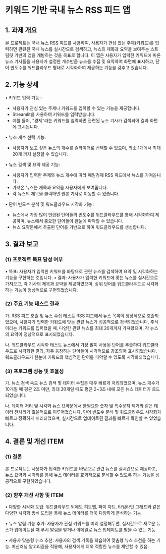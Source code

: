 # 키워드 기반 국내 뉴스 RSS 피드 앱

## 1. 과제 개요
본 프로젝트는 국내 뉴스 RSS 피드를 사용하여, 사용자가 관심 있는 주제(키워드)를 입력하면 관련된 국내 뉴스를 실시간으로 검색하고, 뉴스의 제목과 요약을 보여주는 스트림릿 기반의 앱을 개발하는 것을 목표로 합니다. 이 앱은 사용자가 입력한 키워드에 따른 뉴스 기사들을 사용자가 설정한 개수만큼 뉴스를 수집 및 요약하여 화면에 표시하고, 단어 빈도수를 워드클라우드 형태로 시각화하여 제공하는 기능을 갖추고 있습니다.

## 2. 기능 상세
•  키워드 입력 기능 :
- 사용자가 관심 있는 주제나 키워드를 입력할 수 있는 기능을 제공합니다.
- Streamlit을 사용하여 키워드를 입력받습니다.
- 예를 들어, "경제"라는 키워드를 입력하면 관련된 뉴스 기사가 검색되어 결과 화면에 표시됩니다.
  
•  뉴스 개수 선택 기능:
- 사용자가 보고 싶은 뉴스의 개수를 슬라이더로 선택할 수 있으며, 최소 1개에서 최대20개 까지 설정할 수 있습니다.
  
•  뉴스 검색 및 요약 제공 기능:
- 사용자가 입력한 주제와 뉴스 개수에 따라 매일경제 RSS 피드에서 뉴스를 가져옵니다.
- 가져온 뉴스는 제목과 요약을 사용자에게 보여줍니다.
- 각 뉴스의 제목을 클릭하면 원본 기사로 이동할 수 있습니다.
  
•  단어 빈도수 분석 및 워드클라우드 시각화 기능 :
- 뉴스에서 가장 많이 언급된 단어들의 빈도수를 워드클라우드를 통해 시각화하여 제공하며, 뉴스에서 중요한 단어들이 한눈에 파악할 수 있습니다.
- 뉴스 요약문에서 추출된 단어를 기반으로 하여 워드클라우드를 생성합니다.
  
## 3. 결과 보고
### (1) 프로젝트 목표 달성 여부
•  목표: 사용자가 입력한 키워드를 바탕으로 관련 뉴스를 검색하여 요약 및 시각화하는 기능을 구현하는 것입니다.
•  결과: 사용자가 입력한 키워드에 맞는 뉴스를 실시간으로 가져오고, 각 기사의 제목과 요약을 제공하였으며, 상위 단어를 워드클라우드로 시각화하는 기능이 정상적으로 구현되었습니다.

### (2) 주요 기능 테스트 결과
가. RSS 피드 호출 및 뉴스 수집 테스트
RSS 피드에서 뉴스 목록이 정상적으로 호출되었으며, 사용자가 입력한 키워드에 맞는 관련 뉴스가 성공적으로 검색되었습니다. 주식이라는 키워드를 입력했을 때, 다양한 관련 뉴스를 최대 20개까지 가져왔으며, 각 뉴스의 요약이 정상적으로 표시되었습니다.

나. 워드클라우드 시각화 테스트
뉴스에서 가장 많이 사용된 단어를 추출하여 워드클라우드로 시각화한 결과, 자주 등장하는 단어들이 시각적으로 강조되어 표시되었습니다. 워드클라우드가 한눈에 키워드의 핵심적인 단어를 파악할 수 있도록 시각화되었습니다.

### (3) 프로그램 성능 및 효율성
가. 뉴스 검색 속도
뉴스 검색 및 데이터 수집은 매우 빠르게 처리되었으며, 뉴스 개수가 10개일 때 평균 2초 미만, 최대 20개일 때도 평균 2~3초 내에 모든 뉴스 데이터가 로드되었습니다.

나. 데이터 처리 및 시각화
뉴스 요약문에서 불필요한 숫자 및 특수문자 제거와 같은 데이터 전처리가 효율적으로 이루어졌습니다. 단어 빈도수 분석 및 워드클라우드 시각화가 빠르고 정확하게 처리되었으며, 실시간으로 업데이트된 결과를 빠르게 확인할 수 있었습니다. 

## 4. 결론 및 개선 ITEM
### (1) 결론
본 프로젝트는 사용자가 입력한 키워드를 바탕으로 관련 뉴스를 실시간으로 제공하고, 뉴스 요약과 시각화를 통해 뉴스 데이터를 효과적으로 분석할 수 있도록 하는 기능을 성공적으로 구현하였습니다. 

### (2) 향후 개선 사항 및 ITEM
•  다양한 시각화 도입:
워드클라우드 외에도 히트맵, 파이 차트, 타임라인 그래프와 같은 다양한 시각화 방식 도입을 통해 뉴스 데이터를 더욱 다양하게 분석하는 기능

•  뉴스 알림 기능 추가:
사용자가 관심 키워드를 미리 설정해두면, 실시간으로 새로운 뉴스가 업데이트될 때 푸시 알림을 받거나 이메일로 뉴스 업데이트를 받을 수 있는 기능

•  사용자 맞춤형 뉴스 추천:
사용자의 검색 기록을 학습하여 맞춤형 뉴스 추천을 하는 기능. 머신러닝 알고리즘을 적용해, 사용자에게 더욱 적합한 뉴스를 제안할 수 있음.
